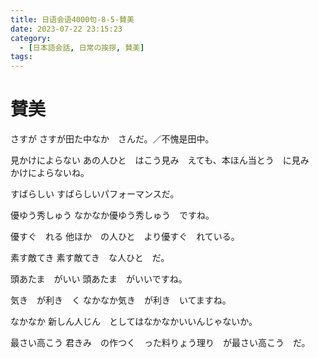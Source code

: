 ```yaml
---
title: 日语会语4000句-8-5-賛美
date: 2023-07-22 23:15:23
category:
  - [日本語会話, 日常の挨拶, 賛美]
tags:
---
```


# 賛美

さすが
さすが田た中なか　さんだ。／不愧是田中。

見かけによらない
あの人ひと　はこう見み　えても、本ほん当とう　に見み　かけによらないね。

すばらしい
すばらしいパフォーマンスだ。

優ゆう秀しゅう
なかなか優ゆう秀しゅう　ですね。

優すぐ　れる
他ほか　の人ひと　より優すぐ　れている。

素す敵てき
素す敵てき　な人ひと　だ。

頭あたま　がいい
頭あたま　がいいですね。

気き　が利き　く
なかなか気き　が利き　いてますね。

なかなか
新しん人じん　としてはなかなかいいんじゃないか。

最さい高こう
君きみ　の作つく　った料りょう理り　が最さい高こう　だ。
